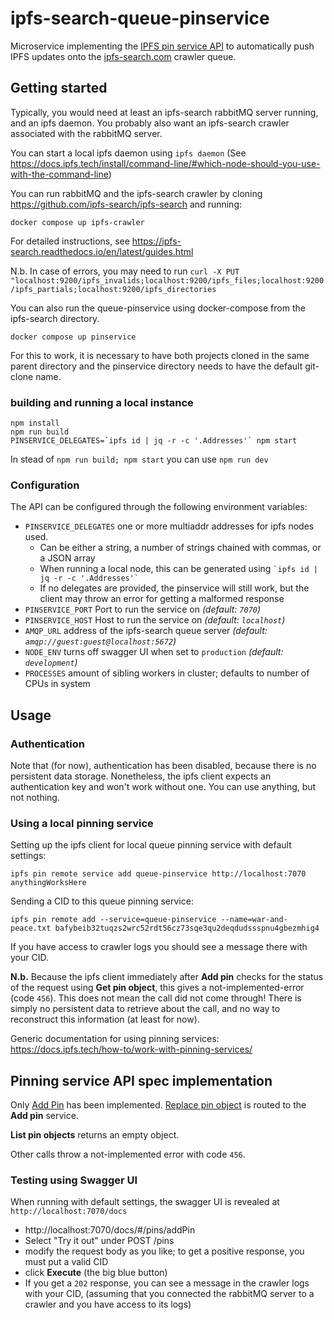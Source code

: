 # ipfs-search-queue-pinservice

Microservice implementing the [IPFS pin service API](https://ipfs.github.io/pinning-services-api-spec/) to automatically push IPFS updates onto the [ipfs-search.com](https://ipfs-search.com) crawler queue.

## Getting started

Typically, you would need at least an ipfs-search rabbitMQ server running, and an ipfs daemon. You probably also want an ipfs-search crawler associated with the rabbitMQ server.

You can start a local ipfs daemon using `ipfs daemon` (See https://docs.ipfs.tech/install/command-line/#which-node-should-you-use-with-the-command-line)

You can run rabbitMQ and the ipfs-search crawler by cloning https://github.com/ipfs-search/ipfs-search and running:
```
docker compose up ipfs-crawler
```
For detailed instructions, see https://ipfs-search.readthedocs.io/en/latest/guides.html

N.b. In case of errors, you may need to run `curl -X PUT "localhost:9200/ipfs_invalids;localhost:9200/ipfs_files;localhost:9200/ipfs_partials;localhost:9200/ipfs_directories`

You can also run the queue-pinservice using docker-compose from the ipfs-search directory. 
```
docker compose up pinservice
```
For this to work, it is necessary to have both projects cloned in the same parent directory and the pinservice directory needs to have the default git-clone name.

### building and running a local instance
```
npm install
npm run build
PINSERVICE_DELEGATES=`ipfs id | jq -r -c '.Addresses'` npm start
```

In stead of `npm run build; npm start` you can use `npm run dev`


### Configuration

The API can be configured through the following environment variables:

- `PINSERVICE_DELEGATES` one or more multiaddr addresses for ipfs nodes used. 
  - Can be either a string, a number of strings chained with commas, or a JSON array
  - When running a local node, this can be generated using `` `ipfs id | jq -r -c '.Addresses'` ``
  - If no delegates are provided, the pinservice will still work, but the client may throw an error for getting a malformed response
- `PINSERVICE_PORT` Port to run the service on _(default: `7070`)_
- `PINSERVICE_HOST` Host to run the service on _(default: `localhost`)_
- `AMQP_URL` address of the ipfs-search queue server _(default: `amqp://guest:guest@localhost:5672`)_
- `NODE_ENV` turns off swagger UI when set to `production` _(default: `development`)_
- `PROCESSES` amount of sibling workers in cluster; defaults to number of CPUs in system

## Usage

### Authentication
Note that (for now), authentication has been disabled, because there is no persistent data storage. 
Nonetheless, the ipfs client expects an authentication key and won't work without one. You can use anything, but not nothing.

### Using a local pinning service
Setting up the ipfs client for local queue pinning service with default settings:
```
ipfs pin remote service add queue-pinservice http://localhost:7070 anythingWorksHere
```

Sending a CID to this queue pinning service:
```
ipfs pin remote add --service=queue-pinservice --name=war-and-peace.txt bafybeib32tuqzs2wrc52rdt56cz73sqe3qu2deqdudssspnu4gbezmhig4
```
If you have access to crawler logs you should see a message there with your CID.

**N.b.** Because the ipfs client immediately after **Add pin** checks for the status of the request using **Get pin object**, this gives a not-implemented-error (code `456`). 
This does not mean the call did not come through! There is simply no persistent data to retrieve about the call, and no way to reconstruct this information (at least for now).

Generic documentation for using pinning services: https://docs.ipfs.tech/how-to/work-with-pinning-services/

## Pinning service API spec implementation

Only [Add Pin](https://ipfs.github.io/pinning-services-api-spec/#operation/addPin) has been implemented. [Replace pin object](bafybeib32tuqzs2wrc52rdt56cz73sqe3qu2deqdudssspnu4gbezmhig4) is routed to the **Add pin** service.

**List pin objects** returns an empty object.

Other calls throw a not-implemented error with code `456`. 

### Testing using Swagger UI

When running with default settings, the swagger UI is revealed at `http://localhost:7070/docs`

- http://localhost:7070/docs/#/pins/addPin
- Select "Try it out" under POST /pins
- modify the request body as you like; to get a positive response, you must put a valid CID
- click **Execute** (the big blue button)
- If you get a `202` response, you can see a message in the crawler logs with your CID, (assuming that you connected the rabbitMQ server to a crawler and you have access to its logs)

